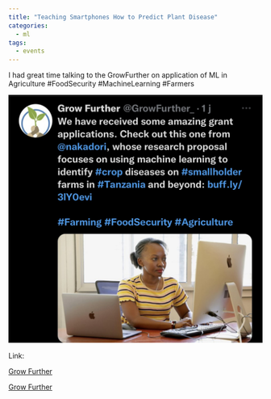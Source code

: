 ```yaml
---
title: "Teaching Smartphones How to Predict Plant Disease"
categories:
  - ml
tags:
  - events
---
```

I had great time talking to the GrowFurther on application of ML in Agriculture #FoodSecurity #MachineLearning #Farmers

<img src="/assets/images/interview.jpg" class="align-center" alt="">  

Link:

[Grow Further](https://www.growfurther.org/teaching-smartphones-how-to-predict-plant-disease/?utm_source=Grow+Further&utm_campaign=1323c48795-EMAIL_CAMPAIGN_2023_02_21_10_15&utm_medium=email&utm_term=0_-1323c48795-%5BLIST_EMAIL_ID%5D)

[Grow Further](https://www.growfurther.org/now-comes-the-hard-part/)
